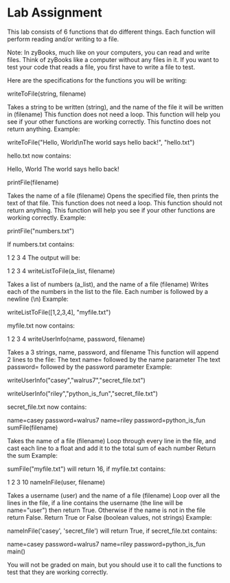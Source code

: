 # Lab Assignment

This lab consists of 6 functions that do different things. Each function will perform reading and/or writing to a file.

Note: In zyBooks, much like on your computers, you can read and write files. Think of zyBooks like a computer without any files in it. If you want to test your code that reads a file, you first have to write a file to test.

Here are the specifications for the functions you will be writing:

writeToFile(string, filename)

Takes a string to be written (string), and the name of the file it will be written in (filename)
This function does not need a loop. This function will help you see if your other functions are working correctly. This functino does not return anything.
Example:

writeToFile("Hello, World\nThe world says hello back!", "hello.txt")

hello.txt now contains:

Hello, World
The world says hello back!

printFile(filename)

Takes the name of a file (filename)
Opens the specified file, then prints the text of that file. This function does not need a loop. This function should not return anything. This function will help you see if your other functions are working correctly.
Example:

printFile("numbers.txt")

If numbers.txt contains:

1
2
3
4
The output will be:

1
2
3
4
writeListToFile(a_list, filename)

Takes a list of numbers (a_list), and the name of a file (filename)
Writes each of the numbers in the list to the file. Each number is followed by a newline (\n)
Example:

writeListToFile([1,2,3,4], "myfile.txt")

myfile.txt now contains:

1
2
3
4
writeUserInfo(name, password, filename)

Takes a 3 strings, name, password, and filename
This function will append 2 lines to the file:
The text name= followed by the name parameter
The text password= followed by the password parameter
Example:

writeUserInfo("casey","walrus7","secret_file.txt")

writeUserInfo("riley","python_is_fun","secret_file.txt")

secret_file.txt now contains:

name=casey
password=walrus7
name=riley
password=python_is_fun
sumFile(filename)

Takes the name of a file (filename)
Loop through every line in the file, and cast each line to a float and add it to the total sum of each number
Return the sum
Example:

sumFile("myfile.txt") will return 16, if myfile.txt contains:

1
2
3
10
nameInFile(user, filename)

Takes a username (user) and the name of a file (filename)
Loop over all the lines in the file, if a line contains the username (the line will be name="user") then return True. Otherwise if the name is not in the file return False.
Return True or False (boolean values, not strings)
Example:

nameInFile('casey', 'secret_file') will return True, if secret_file.txt contains:

name=casey
password=walrus7
name=riley
password=python_is_fun
main()

You will not be graded on main, but you should use it to call the functions to test that they are working correctly.